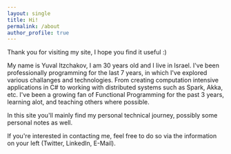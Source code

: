 ```yaml
---
layout: single
title: Hi!
permalink: /about
author_profile: true
---
```


Thank you for visiting my site, I hope you find it useful :)

My name is Yuval Itzchakov, I am 30 years old and I live in Israel. I've been professionally programming for the last 7 years,
in which I've explored various challanges and technologies. From creating computation intensive applications in C# to working with distributed systems such as Spark, Akka, etc. I've been a growing fan of Functional Programming for the past 3 years, learning alot, and teaching others where possible.

In this site you'll mainly find my personal technical journey, possibly some personal notes as well.

If you're interested in contacting me, feel free to do so via the information on your left (Twitter, LinkedIn, E-Mail).

